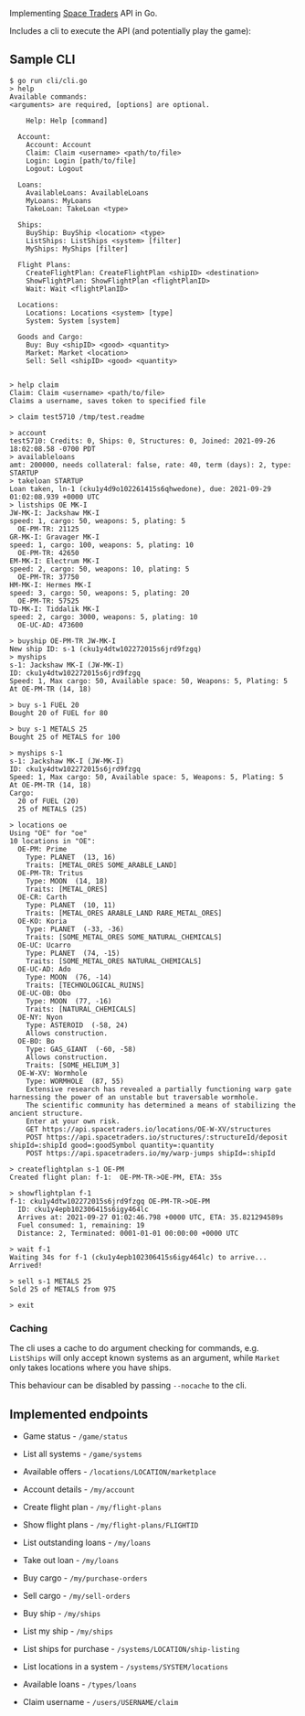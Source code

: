 Implementing [Space Traders](https://spacetraders.io) API in Go.

Includes a cli to execute the API (and potentially play the game):

## Sample CLI

```
$ go run cli/cli.go
> help
Available commands:
<arguments> are required, [options] are optional.

    Help: Help [command]

  Account:
    Account: Account
    Claim: Claim <username> <path/to/file>
    Login: Login [path/to/file]
    Logout: Logout

  Loans:
    AvailableLoans: AvailableLoans
    MyLoans: MyLoans
    TakeLoan: TakeLoan <type>

  Ships:
    BuyShip: BuyShip <location> <type>
    ListShips: ListShips <system> [filter]
    MyShips: MyShips [filter]

  Flight Plans:
    CreateFlightPlan: CreateFlightPlan <shipID> <destination>
    ShowFlightPlan: ShowFlightPlan <flightPlanID>
    Wait: Wait <flightPlanID>

  Locations:
    Locations: Locations <system> [type]
    System: System [system]

  Goods and Cargo:
    Buy: Buy <shipID> <good> <quantity>
    Market: Market <location>
    Sell: Sell <shipID> <good> <quantity>


> help claim
Claim: Claim <username> <path/to/file>
Claims a username, saves token to specified file

> claim test5710 /tmp/test.readme

> account
test5710: Credits: 0, Ships: 0, Structures: 0, Joined: 2021-09-26 18:02:08.58 -0700 PDT
> availableloans
amt: 200000, needs collateral: false, rate: 40, term (days): 2, type: STARTUP
> takeloan STARTUP
Loan taken, ln-1 (cku1y4d9o102261415s6qhwedone), due: 2021-09-29 01:02:08.939 +0000 UTC
> listships OE MK-I
JW-MK-I: Jackshaw MK-I
speed: 1, cargo: 50, weapons: 5, plating: 5
  OE-PM-TR: 21125
GR-MK-I: Gravager MK-I
speed: 1, cargo: 100, weapons: 5, plating: 10
  OE-PM-TR: 42650
EM-MK-I: Electrum MK-I
speed: 2, cargo: 50, weapons: 10, plating: 5
  OE-PM-TR: 37750
HM-MK-I: Hermes MK-I
speed: 3, cargo: 50, weapons: 5, plating: 20
  OE-PM-TR: 57525
TD-MK-I: Tiddalik MK-I
speed: 2, cargo: 3000, weapons: 5, plating: 10
  OE-UC-AD: 473600

> buyship OE-PM-TR JW-MK-I
New ship ID: s-1 (cku1y4dtw102272015s6jrd9fzgq)
> myships
s-1: Jackshaw MK-I (JW-MK-I)
ID: cku1y4dtw102272015s6jrd9fzgq
Speed: 1, Max cargo: 50, Available space: 50, Weapons: 5, Plating: 5
At OE-PM-TR (14, 18)

> buy s-1 FUEL 20
Bought 20 of FUEL for 80

> buy s-1 METALS 25
Bought 25 of METALS for 100

> myships s-1
s-1: Jackshaw MK-I (JW-MK-I)
ID: cku1y4dtw102272015s6jrd9fzgq
Speed: 1, Max cargo: 50, Available space: 5, Weapons: 5, Plating: 5
At OE-PM-TR (14, 18)
Cargo:
  20 of FUEL (20)
  25 of METALS (25)

> locations oe
Using "OE" for "oe"
10 locations in "OE":
  OE-PM: Prime
    Type: PLANET  (13, 16)
    Traits: [METAL_ORES SOME_ARABLE_LAND]
  OE-PM-TR: Tritus
    Type: MOON  (14, 18)
    Traits: [METAL_ORES]
  OE-CR: Carth
    Type: PLANET  (10, 11)
    Traits: [METAL_ORES ARABLE_LAND RARE_METAL_ORES]
  OE-KO: Koria
    Type: PLANET  (-33, -36)
    Traits: [SOME_METAL_ORES SOME_NATURAL_CHEMICALS]
  OE-UC: Ucarro
    Type: PLANET  (74, -15)
    Traits: [SOME_METAL_ORES NATURAL_CHEMICALS]
  OE-UC-AD: Ado
    Type: MOON  (76, -14)
    Traits: [TECHNOLOGICAL_RUINS]
  OE-UC-OB: Obo
    Type: MOON  (77, -16)
    Traits: [NATURAL_CHEMICALS]
  OE-NY: Nyon
    Type: ASTEROID  (-58, 24)
    Allows construction.
  OE-BO: Bo
    Type: GAS_GIANT  (-60, -58)
    Allows construction.
    Traits: [SOME_HELIUM_3]
  OE-W-XV: Wormhole
    Type: WORMHOLE  (87, 55)
    Extensive research has revealed a partially functioning warp gate harnessing the power of an unstable but traversable wormhole.
    The scientific community has determined a means of stabilizing the ancient structure.
    Enter at your own risk.
    GET https://api.spacetraders.io/locations/OE-W-XV/structures
    POST https://api.spacetraders.io/structures/:structureId/deposit shipId=:shipId good=:goodSymbol quantity=:quantity
    POST https://api.spacetraders.io/my/warp-jumps shipId=:shipId

> createflightplan s-1 OE-PM
Created flight plan: f-1:  OE-PM-TR->OE-PM, ETA: 35s

> showflightplan f-1
f-1: cku1y4dtw102272015s6jrd9fzgq OE-PM-TR->OE-PM
  ID: cku1y4epb102306415s6igy464lc
  Arrives at: 2021-09-27 01:02:46.798 +0000 UTC, ETA: 35.821294589s
  Fuel consumed: 1, remaining: 19
  Distance: 2, Terminated: 0001-01-01 00:00:00 +0000 UTC

> wait f-1
Waiting 34s for f-1 (cku1y4epb102306415s6igy464lc) to arrive... Arrived!

> sell s-1 METALS 25
Sold 25 of METALS from 975

> exit
```

### Caching

The cli uses a cache to do argument checking for commands, e.g. `ListShips`
will only accept known systems as an argument, while `Market` only takes
locations where you have ships.

This behaviour can be disabled by passing `--nocache` to the cli.

## Implemented endpoints


* Game status - `/game/status`

* List all systems - `/game/systems`

* Available offers - `/locations/LOCATION/marketplace`

* Account details - `/my/account`

* Create flight plan - `/my/flight-plans`

* Show flight plans - `/my/flight-plans/FLIGHTID`

* List outstanding loans - `/my/loans`

* Take out loan - `/my/loans`

* Buy cargo - `/my/purchase-orders`

* Sell cargo - `/my/sell-orders`

* Buy ship - `/my/ships`

* List my ship - `/my/ships`

* List ships for purchase - `/systems/LOCATION/ship-listing`

* List locations in a system - `/systems/SYSTEM/locations`

* Available loans - `/types/loans`

* Claim username - `/users/USERNAME/claim`

